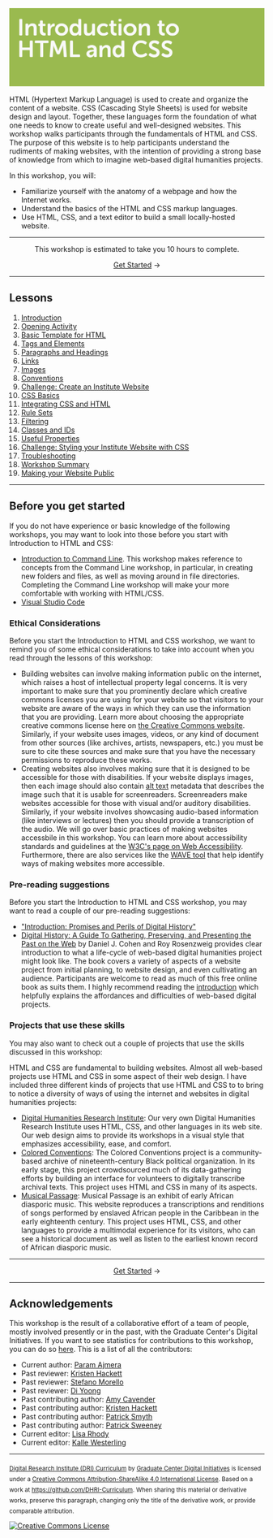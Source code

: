 ![Header image for the HTML/CSS workshop](https://raw.githubusercontent.com/DHRI-Curriculum/html-css/v2.0/_django-meta/header%403x.png)


HTML (Hypertext Markup Language) is used to create and organize the content of a website. CSS (Cascading Style Sheets) is used for website design and layout. Together, these languages form the foundation of what one needs to know to create useful and well-designed websites. This workshop walks participants through the fundamentals of HTML and CSS. The purpose of this website is to help participants understand the rudiments of making websites, with the intention of providing a strong base of knowledge from which to imagine web-based digital humanities projects.

In this workshop, you will:

- Familiarize yourself with the anatomy of a webpage and how the Internet works.
- Understand the basics of the HTML and CSS markup languages.
- Use HTML, CSS, and a text editor to build a small locally-hosted website.

---

<p align="center">This workshop is estimated to take you 10 hours to complete.</p><p align="center"><a href="sections/01-introduction.md">Get Started</a> →</p>

---

## Lessons

1. [Introduction](sections/01-introduction.md)
2. [Opening Activity](sections/02-opening-activity.md)
3. [Basic Template for HTML](sections/03-basic-template-for-html.md)
4. [Tags and Elements](sections/04-tags-and-elements.md)
5. [Paragraphs and Headings](sections/05-paragraphs-and-headings.md)
6. [Links](sections/06-links.md)
7. [Images](sections/07-images.md)
8. [Conventions](sections/08-conventions.md)
9. [Challenge: Create an Institute Website](sections/09-challenge-create-an-institute-website.md)
10. [CSS Basics](sections/10-css-basics.md)
11. [Integrating CSS and HTML](sections/11-integrating-css-and-html.md)
12. [Rule Sets](sections/12-rule-sets.md)
13. [Filtering](sections/13-filtering.md)
14. [Classes and IDs](sections/14-classes-and-ids.md)
15. [Useful Properties](sections/15-useful-properties.md)
16. [Challenge: Styling your Institute Website with CSS](sections/16-challenge-styling-your-institute-website-with-css.md)
17. [Troubleshooting](sections/17-troubleshooting.md)
18. [Workshop Summary](sections/18-workshop-summary.md)
19. [Making your Website Public](sections/19-making-your-website-public.md)

---

## Before you get started

If you do not have experience or basic knowledge of the following workshops, you may want to look into those before you start with Introduction to HTML and CSS:

- [Introduction to Command Line](https://www.github.com/DHRI-Curriculum/command-line). This workshop makes reference to concepts from the Command Line workshop, in particular, in creating new folders and files, as well as moving around in file directories. Completing the Command Line workshop will make your more comfortable with working with HTML/CSS.
- [Visual Studio Code](https://github.com/DHRI-Curriculum/install/blob/v2.0/guides/visual-studio-code.md)

### Ethical Considerations

Before you start the Introduction to HTML and CSS workshop, we want to remind you of some ethical considerations to take into account when you read through the lessons of this workshop:

- Building websites can involve making information public on the internet, which raises a host of intellectual property legal concerns. It is very important to make sure that you prominently declare which creative commons licenses you are using for your website so that visitors to your website are aware of the ways in which they can use the information that you are providing. Learn more about choosing the appropriate creative commons license here on [the Creative Commons website](https://creativecommons.org/choose/). Similarly, if your website uses images, videos, or any kind of document from other sources (like archives, artists, newspapers, etc.) you must be sure to cite these sources and make sure that you have the necessary permissions to reproduce these works.
- Creating websites also involves making sure that it is designed to be accessible for those with disabilities. If your website displays images, then each image should also contain [alt text](https://accessibility.psu.edu/images/alttext/) metadata that describes the image such that it is usable for screenreaders. Screenreaders make websites accessible for those with visual and/or auditory disabilities. Similarly, if your website involves showcasing audio-based information (like interviews or lectures) then you should provide a transcription of the audio. We will go over basic practices of making websites accessbile in this workshop. You can learn more about accessibility standards and guidelines at the [W3C's page on Web Accessibility](https://www.w3.org/standards/webdesign/accessibility). Furthermore, there are also services like the [WAVE tool](https://wave.webaim.org/) that help identify ways of making websites more accessible.

### Pre-reading suggestions

Before you start the Introduction to HTML and CSS workshop, you may want to read a couple of our pre-reading suggestions:

- ["Introduction: Promises and Perils of Digital History"](http://chnm.gmu.edu/digitalhistory/introduction/)
- [Digital History: A Guide To Gathering, Preserving, and Presenting the Past on the Web](http://chnm.gmu.edu/digitalhistory/) by Daniel J. Cohen and Roy Rosenzweig provides clear introduction to what a life-cycle of web-based digital humanities project might look like. The book covers a variety of aspects of a website project from initial planning, to website design, and even cultivating an audience. Participants are welcome to read as much of this free online book as suits them. I highly recommend reading the [introduction](http://chnm.gmu.edu/digitalhistory/introduction/) which helpfully explains the affordances and difficulties of web-based digital projects.

### Projects that use these skills

You may also want to check out a couple of projects that use the skills discussed in this workshop:

HTML and CSS are fundamental to building websites. Almost all web-based projects use HTML and CSS in some aspect of their web design. I have included three different kinds of projects that use HTML and CSS to to bring to notice a diversity of ways of using the internet and websites in digital humanities projects:

- [Digital Humanities Research Institute](https://www.dhinstitutes.org/): Our very own Digital Humanities Research Institute uses HTML, CSS, and other languages in its web site. Our web design aims to provide its workshops in a visual style that emphasizes accessibility, ease, and comfort.
- [Colored Conventions](https://coloredconventions.org/): The Colored Conventions project is a community-based archive of nineteenth-century Black political organization. In its early stage, this project crowdsourced much of its data-gathering efforts by building an interface for volunteers to digitally transcribe archival texts. This project uses HTML and CSS in many of its aspects.
- [Musical Passage](http://www.musicalpassage.org/): Musical Passage is an exhibit of early African diasporic music. This website reproduces a transcriptions and renditions of songs performed by enslaved African people in the Caribbean in the early eighteenth century. This project uses HTML, CSS, and other languages to provide a multimodal experience for its visitors, who can see a historical document as well as listen to the earliest known record of African diasporic music.

---

<p align="center"><a href="sections/01-introduction.md">Get Started</a> →</p>

---

## Acknowledgements

This workshop is the result of a collaborative effort of a team of people, mostly involved presently or in the past, with the Graduate Center's Digital Initiatives. If you want to see statistics for contributions to this workshop, you can do so [here](https://github.com/DHRI-Curriculum/python/graphs/contributors). This is a list of all the contributors:

- Current author: [Param Ajmera](https://github.com/paramajmera)
- Past reviewer: [Kristen Hackett](https://github.com/hackettka)
- Past reviewer: [Stefano Morello](https://github.com/smorello87)
- Past reviewer: [Di Yoong](https://github.com/dyoong)
- Past contributing author: [Amy Cavender](https://github.com/acavender)
- Past contributing author: [Kristen Hackett](https://github.com/hackettka)
- Past contributing author: [Patrick Smyth](https://github.com/smythp)
- Past contributing author: [Patrick Sweeney](https://github.com/pswee001)
- Current editor: [Lisa Rhody](https://github.com/lmrhody)
- Current editor: [Kalle Westerling](https://github.com/kallewesterling)

---

<sub>[Digital Research Institute (DRI) Curriculum](http://purl.org/dc/terms/) by [Graduate Center Digital Initiatives](https://gcdi.commons.gc.cuny.edu/) is licensed under a [Creative Commons Attribution-ShareAlike 4.0 International License](http://creativecommons.org/licenses/by-sa/4.0/). Based on a work at <https://github.com/DHRI-Curriculum>. When sharing this material or derivative works, preserve this paragraph, changing only the title of the derivative work, or provide comparable attribution.</sub>

[![Creative Commons License](https://i.creativecommons.org/l/by-sa/4.0/88x31.png)](http://creativecommons.org/licenses/by-sa/4.0/)
